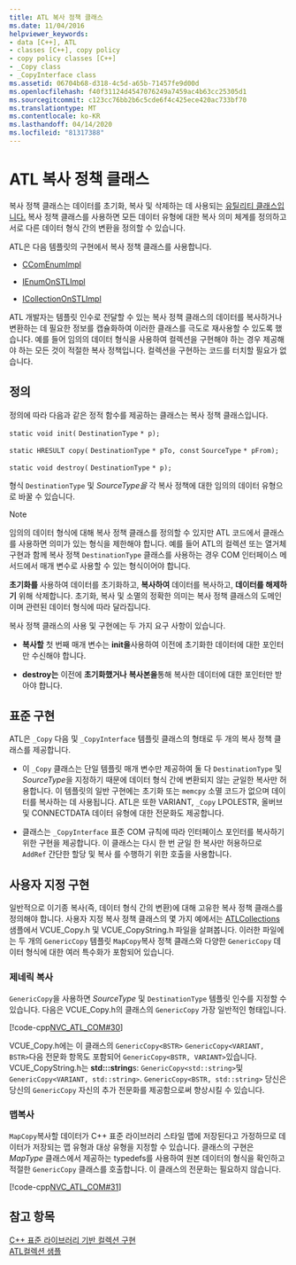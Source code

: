 ```yaml
---
title: ATL 복사 정책 클래스
ms.date: 11/04/2016
helpviewer_keywords:
- data [C++], ATL
- classes [C++], copy policy
- copy policy classes [C++]
- _Copy class
- _CopyInterface class
ms.assetid: 06704b68-d318-4c5d-a65b-71457fe9d00d
ms.openlocfilehash: f40f31124d4547076249a7459ac4b63cc25305d1
ms.sourcegitcommit: c123cc76bb2b6c5cde6f4c425ece420ac733bf70
ms.translationtype: MT
ms.contentlocale: ko-KR
ms.lasthandoff: 04/14/2020
ms.locfileid: "81317388"
---
```

# <a name="atl-copy-policy-classes"></a>ATL 복사 정책 클래스

복사 정책 클래스는 데이터를 초기화, 복사 및 삭제하는 데 사용되는 [유틸리티 클래스입니다.](../atl/utility-classes.md) 복사 정책 클래스를 사용하면 모든 데이터 유형에 대한 복사 의미 체계를 정의하고 서로 다른 데이터 형식 간의 변환을 정의할 수 있습니다.

ATL은 다음 템플릿의 구현에서 복사 정책 클래스를 사용합니다.

- [CComEnumImpl](../atl/reference/ccomenumimpl-class.md)

- [IEnumOnSTLImpl](../atl/reference/ienumonstlimpl-class.md)

- [ICollectionOnSTLImpl](../atl/reference/icollectiononstlimpl-class.md)

ATL 개발자는 템플릿 인수로 전달할 수 있는 복사 정책 클래스의 데이터를 복사하거나 변환하는 데 필요한 정보를 캡슐화하여 이러한 클래스를 극도로 재사용할 수 있도록 했습니다. 예를 들어 임의의 데이터 형식을 사용하여 컬렉션을 구현해야 하는 경우 제공해야 하는 모든 것이 적절한 복사 정책입니다. 컬렉션을 구현하는 코드를 터치할 필요가 없습니다.

## <a name="definition"></a>정의

정의에 따라 다음과 같은 정적 함수를 제공하는 클래스는 복사 정책 클래스입니다.

`static void init(` `DestinationType` `* p);`

`static HRESULT copy(` `DestinationType` `* pTo, const`  `SourceType` `* pFrom);`

`static void destroy(` `DestinationType` `* p);`

형식 `DestinationType` 및 *SourceType을* 각 복사 정책에 대한 임의의 데이터 유형으로 바꿀 수 있습니다.

> [!NOTE]
> 임의의 데이터 형식에 대해 복사 정책 클래스를 정의할 수 있지만 ATL 코드에서 클래스를 사용하면 의미가 있는 형식을 제한해야 합니다. 예를 들어 ATL의 컬렉션 또는 열거체 구현과 함께 복사 정책 `DestinationType` 클래스를 사용하는 경우 COM 인터페이스 메서드에서 매개 변수로 사용할 수 있는 형식이어야 합니다.

**초기화를** 사용하여 데이터를 초기화하고, **복사하여** 데이터를 복사하고, **데이터를 해제하기** 위해 삭제합니다. 초기화, 복사 및 소멸의 정확한 의미는 복사 정책 클래스의 도메인이며 관련된 데이터 형식에 따라 달라집니다.

복사 정책 클래스의 사용 및 구현에는 두 가지 요구 사항이 있습니다.

- **복사할** 첫 번째 매개 변수는 **init을**사용하여 이전에 초기화한 데이터에 대한 포인터만 수신해야 합니다.

- **destroy는** 이전에 **초기화했거나** **복사본을**통해 복사한 데이터에 대한 포인터만 받아야 합니다.

## <a name="standard-implementations"></a>표준 구현

ATL은 `_Copy` 다음 및 `_CopyInterface` 템플릿 클래스의 형태로 두 개의 복사 정책 클래스를 제공합니다.

- 이 `_Copy` 클래스는 단일 템플릿 매개 변수만 제공하여 둘 다 `DestinationType` 및 *SourceType*을 지정하기 때문에 데이터 형식 간에 변환되지 않는 균일한 복사만 허용합니다. 이 템플릿의 일반 구현에는 초기화 또는 `memcpy` 소멸 코드가 없으며 데이터를 복사하는 데 사용됩니다. ATL은 또한 VARIANT, `_Copy` LPOLESTR, 올버브 및 CONNECTDATA 데이터 유형에 대한 전문화도 제공합니다.

- 클래스는 `_CopyInterface` 표준 COM 규칙에 따라 인터페이스 포인터를 복사하기 위한 구현을 제공합니다. 이 클래스는 다시 한 번 균일 한 복사만 허용하므로 `AddRef` 간단한 할당 및 복사 를 수행하기 위한 호출을 사용합니다.

## <a name="custom-implementations"></a>사용자 지정 구현

일반적으로 이기종 복사(즉, 데이터 형식 간의 변환)에 대해 고유한 복사 정책 클래스를 정의해야 합니다. 사용자 지정 복사 정책 클래스의 몇 가지 예에서는 [ATLCollections](../overview/visual-cpp-samples.md) 샘플에서 VCUE_Copy.h 및 VCUE_CopyString.h 파일을 살펴봅니다. 이러한 파일에는 두 개의 `GenericCopy` 템플릿 `MapCopy`복사 정책 클래스와 다양한 `GenericCopy` 데이터 형식에 대한 여러 특수화가 포함되어 있습니다.

### <a name="genericcopy"></a>제네릭 복사

`GenericCopy`을 사용하면 *SourceType* 및 `DestinationType` 템플릿 인수를 지정할 수 있습니다. 다음은 VCUE_Copy.h의 클래스의 `GenericCopy` 가장 일반적인 형태입니다.

[!code-cpp[NVC_ATL_COM#30](../atl/codesnippet/cpp/atl-copy-policy-classes_1.h)]

VCUE_Copy.h에는 이 클래스의 `GenericCopy<BSTR>` `GenericCopy<VARIANT, BSTR>`다음 전문화 항목도 포함되어 `GenericCopy<BSTR, VARIANT>`있습니다. VCUE_CopyString.h는 **std:::string**s: `GenericCopy<std::string>`및 `GenericCopy<VARIANT, std::string>`. `GenericCopy<BSTR, std::string>` 당신은 당신의 `GenericCopy` 자신의 추가 전문화를 제공함으로써 향상시킬 수 있습니다.

### <a name="mapcopy"></a>맵복사

`MapCopy`복사할 데이터가 C++ 표준 라이브러리 스타일 맵에 저장된다고 가정하므로 데이터가 저장되는 맵 유형과 대상 유형을 지정할 수 있습니다. 클래스의 구현은 *MapType* 클래스에서 제공하는 typedefs를 사용하여 원본 데이터의 형식을 확인하고 적절한 `GenericCopy` 클래스를 호출합니다. 이 클래스의 전문화는 필요하지 않습니다.

[!code-cpp[NVC_ATL_COM#31](../atl/codesnippet/cpp/atl-copy-policy-classes_2.h)]

## <a name="see-also"></a>참고 항목

[C++ 표준 라이브러리 기반 컬렉션 구현](../atl/implementing-an-stl-based-collection.md)<br/>
[ATL컬렉션 샘플](../overview/visual-cpp-samples.md)
